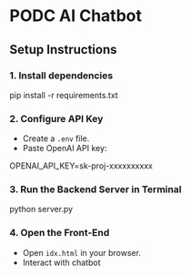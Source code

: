 # PODC AI Chatbot

## Setup Instructions

### 1. Install dependencies
pip install -r requirements.txt

### 2. Configure API Key
- Create a `.env` file.
- Paste OpenAI API key:

OPENAI_API_KEY=sk-proj-xxxxxxxxxx

### 3. Run the Backend Server in Terminal
python server.py

### 4. Open the Front-End
- Open `idx.html` in your browser.
- Interact with chatbot

